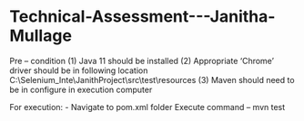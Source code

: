 # Technical-Assessment---Janitha-Mullage

Pre – condition
(1)	Java 11 should be installed
(2)	Appropriate ‘Chrome’ driver should be in following location
    C:\Selenium_Inte\JanithProject\src\test\resources
(3)	Maven should need to be in configure in execution computer

For execution: -
Navigate to pom.xml folder
Execute command – mvn test
